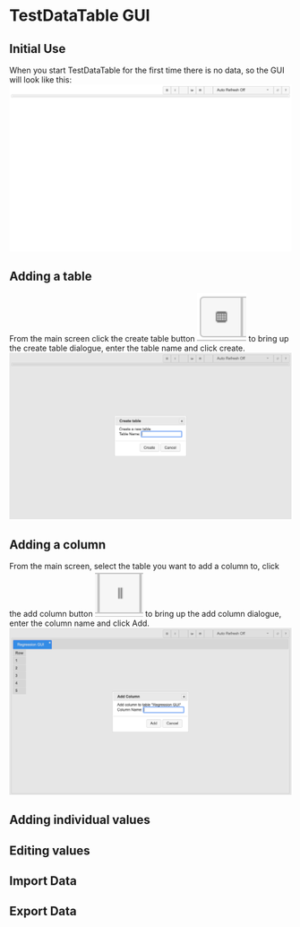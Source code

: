 # TestDataTable GUI

## Initial Use
When you start TestDataTable for the first time there is no data, so the GUI will look like this:
![Main Page Initial](Images/v0.2.0-MainPageInitial.png)

## Adding a table
From the main screen click the create table button ![create table button](Images/v0.2.0-ButtonCreateTable.png) to bring up the create table dialogue, enter the table name and click create.
![create table dialogue](Images/v0.2.0-CreateTable.png)

## Adding a column
From the main screen, select the table you want to add a column to, click the add column button ![add column button](Images/v0.2.0-ButtonAddColumn.png) to bring up the add column dialogue, enter the column name and click Add.
![add column dialogue](Images/v0.2.0-AddColumn.png)

## Adding individual values

## Editing values

## Import Data

## Export Data
